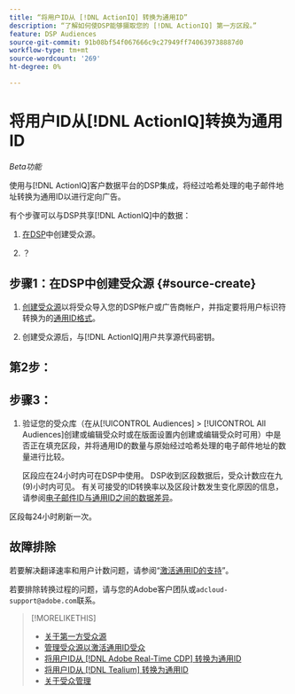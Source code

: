 ```yaml
---
title: “将用户ID从 [!DNL ActionIQ] 转换为通用ID”
description: “了解如何使DSP能够摄取您的 [!DNL ActionIQ] 第一方区段。”
feature: DSP Audiences
source-git-commit: 91b08bf54f067666c9c27949ff740639738887d0
workflow-type: tm+mt
source-wordcount: '269'
ht-degree: 0%

---
```


# 将用户ID从[!DNL ActionIQ]转换为通用ID

*Beta功能*

使用与[!DNL ActionIQ]客户数据平台的DSP集成，将经过哈希处理的电子邮件地址转换为通用ID以进行定向广告。

有<!-- NN -->个步骤可以与DSP共享[!DNL ActionIQ]中的数据：

1. [在DSP](#source-create)中创建受众源。

1. ？

## 步骤1：在DSP中创建受众源 {#source-create}

1. [创建受众源](source-manage.md)以将受众导入您的DSP帐户或广告商帐户，并指定要将用户标识符转换为的[通用ID格式](source-about.md)。

1. 创建受众源后，与[!DNL ActionIQ]用户共享源代码密钥。

## 第2步：

## 步骤3：

1. 验证您的受众库（在从[!UICONTROL Audiences] > [!UICONTROL All Audiences]创建或编辑受众时或在版面设置内创建或编辑受众时可用）中是否正在填充区段，并将通用ID的数量与原始经过哈希处理的电子邮件地址的数量进行比较。

   区段应在24小时内可在DSP中使用。 DSP收到区段数据后，受众计数应在九(9)小时内可见。 有关可接受的ID转换率以及区段计数发生变化原因的信息，请参阅[电子邮件ID与通用ID之间的数据差异](#universal-ids-data-variances)。

区段每24小时刷新一次。

## 故障排除

若要解决翻译速率和用户计数问题，请参阅“[激活通用ID的支持](/help/dsp/audiences/universal-ids.md)”。

若要排除转换过程的问题，请与您的Adobe客户团队或`adcloud-support@adobe.com`联系。

>[!MORELIKETHIS]
>
>* [关于第一方受众源](/help/dsp/audiences/sources/source-about.md)
>* [管理受众源以激活通用ID受众](source-manage.md)
>* [将用户ID从 [!DNL Adobe Real-Time CDP] 转换为通用ID](/help/dsp/audiences/sources/source-adobe-rtcdp.md)
>* [将用户ID从 [!DNL Tealium] 转换为通用ID](/help/dsp/audiences/sources/source-tealium.md)
>* [关于受众管理](/help/dsp/audiences/audience-about.md)
